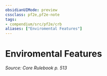 ```yaml
---
obsidianUIMode: preview
cssclass: pf2e,pf2e-note
tags:
- compendium/src/pf2e/crb
aliases: ["Enviromental Features"]
---
```

# Enviromental Features  
*Source: Core Rulebook p. 513*